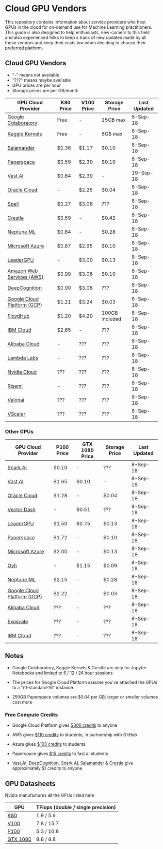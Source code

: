 # Cloud GPU Vendors

This repository contains information about service providers who host GPUs in
the cloud for on-demand use for Machine Learning practitioners. This guide is
also designed to help enthusiasts, new-comers to this field and also experienced
folks to keep a track of new updates made by all these vendors and keep their
costs low when deciding to choose their preferred platform.

## Cloud GPU Vendors

- "-" means not available
- "???" means maybe available
- GPU prices are per hour
- Storage prices are per GB/month

| GPU Cloud Provider                                                                                    | K80 Price | V100 Price | Storage Price  | Last Updated |
| ----------------------------------------------------------------------------------------------------- | --------- | ---------- | -------------- | ------------ |
| [Google Colaboratory](https://colab.research.google.com/)                                            | Free      | -          | 15GB max       | 8-Sep-18     |
| [Kaggle Kernels](https://www.kaggle.com/dansbecker/running-kaggle-kernels-with-a-gpu)                 | Free      | -          | 8GB max        | 8-Sep-18     |
| [Salamander](https://salamander.ai/)                                                                  | $0.36     | $1.17      | $0.10          | 8-Sep-18     |
| [Paperspace](https://www.paperspace.com/)                                                             | $0.59     | $2.30      | $0.10          | 8-Sep-18     |
| [Vast.AI](https://vast.ai/)                                                                           | $0.64     | $2.30      | -              | 19-Sep-18    |
| [Oracle Cloud](https://cloud.oracle.com/compute/gpu/features)                                         | -         | $2.25      | $0.04          | 8-Sep-18     |
| [Spell](https://spell.run/)                                                                           | $0.27     | $3.06      | ???            | 8-Sep-18     |
| [Crestle](https://www.crestle.com/)                                                                   | $0.59     | -          | $0.42          | 8-Sep-18     |
| [Neptune ML](https://neptune.ml/)                                                                     | $0.64     | -          | $0.28          | 8-Sep-18     |
| [Microsoft Azure](https://docs.microsoft.com/en-us/azure/virtual-machines/windows/sizes-gpu)          | $0.87     | $2.95      | $0.10          | 8-Sep-18     |
| [LeaderGPU](https://www.leadergpu.com/)                                                               | -         | $3.00      | $0.13          | 8-Sep-18     |
| [Amazon Web Services (AWS)](https://aws.amazon.com/ec2/instance-types/p2/)                            | $0.90     | $3.06      | $0.10          | 8-Sep-18     |
| [DeepCognition](https://deepcognition.ai/)                                                            | $0.90     | $3.06      | ???            | 8-Sep-18     |
| [Google Cloud Platform (GCP)](https://cloud.google.com/gpu/)                                          | $1.21     | $3.24      | $0.03          | 8-Sep-18     |
| [FloydHub](https://www.floydhub.com/)                                                                 | $1.20     | $4.20      | 100GB included | 8-Sep-18     |
| [IBM Cloud](https://www.ibm.com/cloud/gpu)                                                            | $2.65     | -          | ???            | 8-Sep-18     |
| [Alibaba Cloud](https://www.alibabacloud.com/product/gpu?spm=a3c0i.11728334.1144220.1.23794a1clKeiCs) | -         | ???        | ???            | 8-Sep-18     |
| [Lambda Labs](https://lambdalabs.com/)                                                                | -         | ???        | ???            | 8-Sep-18     |
| [Nvidia Cloud](https://www.nvidia.com/en-us/data-center/gpu-cloud-computing/)                         | ???       | ???        | ???            | 8-Sep-18     |
| [Riseml](https://riseml.com/)                                                                         | -         | ???        | ???            | 8-Sep-18     |
| [Valohai](https://valohai.com/)                                                                       | ???       | ???        | ???            | 8-Sep-18     |
| [VScaler](https://www.vscaler.com/)                                                                   | ???       | ???        | ???            | 8-Sep-18     |

### Other GPUs

| GPU Cloud Provider                                                                                    | P100 Price | GTX 1080 Price | Storage Price | Last Updated |
| ----------------------------------------------------------------------------------------------------- | ---------- | -------------- | ------------- | ------------ |
| [Snark AI](https://snark.ai/)                                                                         | $0.10      | -              | ???           | 8-Sep-18     |
| [Vast.AI](https://vast.ai/)                                                                           | $1.65      | $0.10          | -             | 8-Sep-18     |
| [Oracle Cloud](https://cloud.oracle.com/compute/gpu/features)                                         | $1.28      | -              | $0.04         | 8-Sep-18     |
| [Vector Dash](https://vectordash.com/)                                                                | -          | $0.51          | ???           | 8-Sep-18     |
| [LeaderGPU](https://www.leadergpu.com/)                                                               | $1.50      | $0.75          | $0.13         | 8-Sep-18     |
| [Paperspace](https://www.paperspace.com/)                                                             | $1.72      | -              | $0.10         | 8-Sep-18     |
| [Microsoft Azure](https://docs.microsoft.com/en-us/azure/virtual-machines/windows/sizes-gpu)          | $2.00      | -              | $0.13         | 8-Sep-18     |
| [Ovh](https://www.ovh.com/world/public-cloud/instances/prices/)                                       | -          | $1.15          | $0.09         | 8-Sep-18     |
| [Neptune ML](https://neptune.ml/)                                                                     | $2.15      | -              | $0.28         | 8-Sep-18     |
| [Google Cloud Platform (GCP)](https://cloud.google.com/gpu/)                                          | $2.22      | -              | $0.03         | 8-Sep-18     |
| [Alibaba Cloud](https://www.alibabacloud.com/product/gpu?spm=a3c0i.11728334.1144220.1.23794a1clKeiCs) | ???        | -              | ???           | 8-Sep-18     |
| [Exoscale](https://exoscale.com/)                                                                     | ???        | -              | ???           | 8-Sep-18     |
| [IBM Cloud](https://www.ibm.com/cloud/gpu)                                                            | ???        | -              | ???           | 8-Sep-18     |

## Notes

- Google Colaboratory, Kaggle Kernels & Crestle are only for Jupyter Notebooks
and limited to 6 / 12 / 24 hour sessions

- The prices for Google Cloud Platform assume you've attached the GPUs to a
"n1-standard-16" instance.

- 250GB Paperspace volumes are $0.04 per GB; larger or smaller volumes cost more

### Free Compute Credits

- Google Cloud Platform gives [$300 credits](https://cloud.google.com/free/) to anyone

- AWS gives [$110 credits](https://education.github.com/pack/) to students, in partnership with GitHub

- Azure gives [$100 credits](https://azure.microsoft.com/en-in/free/students/) to students

- Paperspace gives [$15 credits](https://github.com/asiedubrempong/fastai_deeplearn_part1/blob/master/tools/paperspace.md#summary-of-charges) to fast.ai students

- [Vast.AI](https://vast.ai/), [DeepCognition](https://deepcognition.ai/), [Snark AI](https://snark.ai/), [Salamander](https://salamander.ai/) & [Crestle](https://www.crestle.com/) give approximately $1 credits to anyone

## GPU Datasheets

Nvidia manufactures all the GPUs listed here

| GPU                                                                                                                        | TFlops (double / single precision) |
| -------------------------------------------------------------------------------------------------------------------------- | ---------------------------------- |
| [K80](https://www.nvidia.com/content/dam/en-zz/Solutions/Data-Center/tesla-product-literature/TeslaK80-datasheet.pdf)      | 1.9 / 5.6                          |
| [V100](https://images.nvidia.com/content/technologies/volta/pdf/tesla-volta-v100-datasheet-letter-fnl-web.pdf)             | 7.8 / 15.7                        |
| [P100](https://images.nvidia.com/content/tesla/pdf/nvidia-tesla-p100-datasheet.pdf)                                        | 5.3 / 10.6                         |
| [GTX 1080](https://international.download.nvidia.com/geforce-com/international/pdfs/GeForce_GTX_1080_Whitepaper_FINAL.pdf) | 8.8 / 8.8                          |
